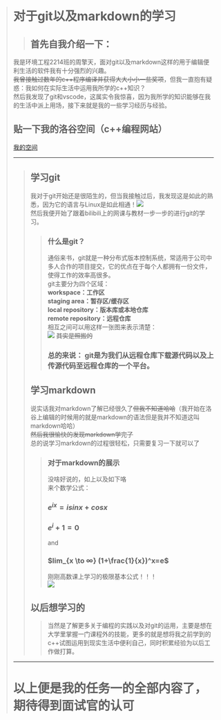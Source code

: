 > # __对于git以及markdown的学习__
>> ## __首先自我介绍一下：__
>我是环境工程2214班的周擎天，面对git以及markdown这样的用于编辑便利生活的软件我有十分强烈的兴趣。  
~~我曾接触过数年的c++程序编译并获得大大小小一些奖项~~，但我一直抱有疑惑：我如何在实际生活中运用我所学的c++知识？  
然后我发现了git和vscode，这属实令我惊喜，因为我所学的知识能够在我的生活中派上用场，接下来就是我的一些学习经历与经验。
> ## 贴一下我的洛谷空间（c++编程网站）  
> [我的空间](https://www.luogu.com.cn/user/93010)
>***
>> ## __学习git__
>>我对于git开始还是很陌生的，但当我接触过后，我发现这是如此的熟悉，因为它的语言与Linux是如此相通！![](https://gimg2.baidu.com/image_search/src=http%3A%2F%2Fpic2.orsoon.com%2F2017%2F0726%2F20170726033230359.jpg&refer=http%3A%2F%2Fpic2.orsoon.com&app=2002&size=f9999,10000&q=a80&n=0&g=0n&fmt=auto?sec=1666337480&t=45817181849822685b380edb30045cc3)  
然后我便开始了跟着bilibili上的网课与教材一步一步的进行git的学习。
>>> ### __什么是git？__
>>> 通俗来书，git就是一种分布式版本控制系统，常适用于公司中多人合作的项目提交，它的优点在于每个人都拥有一份文件，使得工作的效率高很多。  
git主要分为四个区域：  
__workspace：工作区  
staging area：暂存区/缓存区  
local repository：版本库或本地仓库  
remote repository：远程仓库__  
相互之间可以用这样一张图来表示清楚：  
![](https://www.runoob.com/wp-content/uploads/2015/02/git-command.jpg) ~~其实是照搬的~~
>>> ### __总的来说：__ git是为我们从远程仓库下载源代码以及上传源代码至远程仓库的一个平台。
>> ## __学习markdown__
>> 说实话我对markdown了解已经很久了~~但我不知道哈哈~~（我开始在洛谷上编辑的时候用的就是markdown的语法但是我并不知道这叫markdown哈哈）  
>> ~~然后我很愉快的发现markdown学完了~~  
>> 总的说学习markdown的过程很轻松，只需要复习一下就可以了
>>> ### __对于markdown的展示__  
>>> 没啥好说的，如上以及如下咯  
>>> 来个数学公式：  
>>>  ### $e^{ix}=isinx+cosx$  
>>> ### $e^i+1=0$  
>>> and  
>>> ### $lim_{x \to ∞} (1+\frac{1}{x})^x=e$  
>>> 刚刚高数课上学习的极限基本公式！！！  
>>> ![](https://gimg2.baidu.com/image_search/src=http%3A%2F%2Fimg.duoziwang.com%2F2019%2F02%2F03231453295395.jpg&refer=http%3A%2F%2Fimg.duoziwang.com&app=2002&size=f9999,10000&q=a80&n=0&g=0n&fmt=auto?sec=1666533889&t=8df6d4849ec4ae2b9f8d5cc843f5e10e)  
>> ## __以后想学习的__  
>>> 当然是了解更多关于编程的实践以及对git的运用，主要是想在大学里掌握一门课程外的技能，更多的就是想将我之前学到的c++试图运用到现实生活中便利自己，同时积累经验为以后工作做打算。  
>***
> # __以上便是我的任务一的全部内容了，期待得到面试官的认可__
